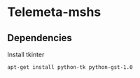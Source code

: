 # Telemeta-mshs

## Dependencies

Install tkinter

```
apt-get install python-tk python-gst-1.0
```
